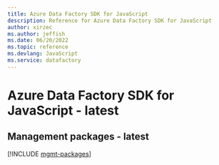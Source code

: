 ```yaml
---
title: Azure Data Factory SDK for JavaScript
description: Reference for Azure Data Factory SDK for JavaScript
author: xirzec
ms.author: jeffish
ms.date: 06/20/2022
ms.topic: reference
ms.devlang: JavaScript
ms.service: datafactory
---
```

# Azure Data Factory SDK for JavaScript - latest
## Management packages - latest
[!INCLUDE [mgmt-packages](data-factory-mgmt-index.md)]

